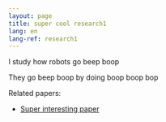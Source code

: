 ```yaml
---
layout: page
title: super cool research1
lang: en
lang-ref: research1
---
```


I study how robots go beep boop

They go beep boop by doing boop boop bop

Related papers:
* [Super interesting paper](google.com)
